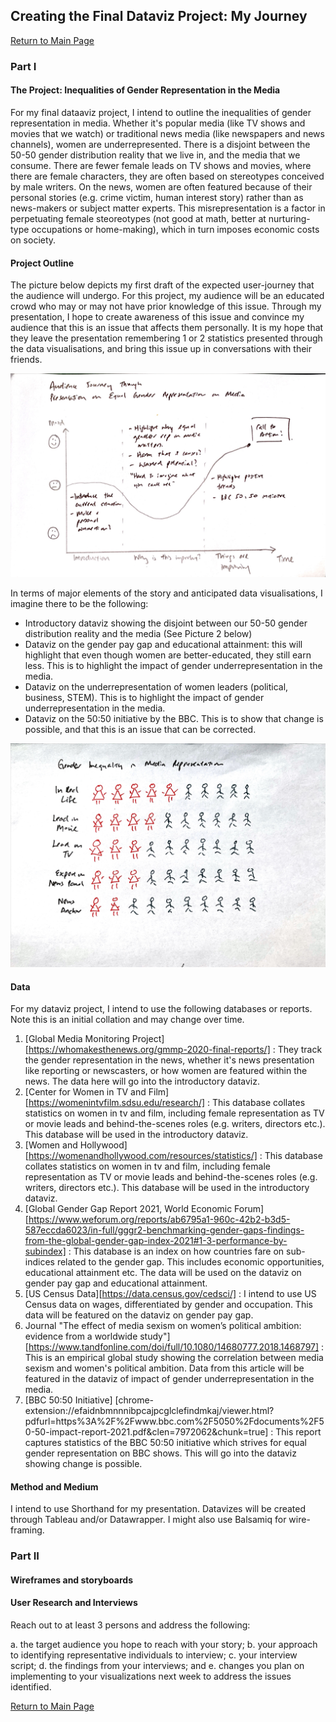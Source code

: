 ## Creating the Final Dataviz Project: My Journey

[Return to Main Page](/README.md)

### Part I

#### The Project: Inequalities of Gender Representation in the Media

For my final dataaviz project, I intend to outline the inequalities of gender representation in media. Whether it's popular media (like TV shows and movies that we watch) or traditional news media (like newspapers and news channels), women are underrepresented. There is a disjoint between the 50-50 gender distribution reality that we live in, and the media that we consume. There are fewer female leads on TV shows and movies, where there are female characters, they are often based on stereotypes conceived by male writers. On the news, women are often featured because of their personal stories (e.g. crime victim, human interest story) rather than as news-makers or subject matter experts. This misrepresentation is a factor in perpetuating female steoreotypes (not good at math, better at nurturing-type occupations or home-making), which in turn imposes economic costs on society.

#### Project Outline

The picture below depicts my first draft of the expected user-journey that the audience will undergo. For this project, my audience will be an educated crowd who may or may not have prior knowledge of this issue. Through my presentation, I hope to create awareness of this issue and convince my audience that this is an issue that affects them personally. It is my hope that they leave the presentation remembering 1 or 2 statistics presented through the data visualisations, and bring this issue up in conversations with their friends. 

![First Draft of User Journey](/women2.jpg)

In terms of major elements of the story and anticipated data visualisations, I imagine there to be the following:

* Introductory dataviz showing the disjoint between our 50-50 gender distribution reality and the media (See Picture 2 below)
* Dataviz on the gender pay gap and educational attainment: this will highlight that even though women are better-educated, they still earn less. This is to highlight the impact of gender underrepresentation in the media. 
* Dataviz on the underrepresentation of women leaders (political, business, STEM). This is to highlight the impact of gender underrepresentation in the media.
* Dataviz on the 50:50 initiative by the BBC. This is to show that change is possible, and that this is an issue that can be corrected.

![Sketch of Introductory Dataviz](/women1.jpg)

#### Data

For my dataviz project, I intend to use the following databases or reports. Note this is an initial collation and may change over time.

1. [Global Media Monitoring Project][https://whomakesthenews.org/gmmp-2020-final-reports/] : They track the gender representation in the news, whether it's news presentation like reporting or newscasters, or how women are featured within the news. The data here will go into the introductory dataviz.
2. [Center for Women in TV and Film] [https://womenintvfilm.sdsu.edu/research/] : This database collates statistics on women in tv and film, including female representation as TV or movie leads and behind-the-scenes roles (e.g. writers, directors etc.). This database will be used in the introductory dataviz.
3. [Women and Hollywood][https://womenandhollywood.com/resources/statistics/] : This database collates statistics on women in tv and film, including female representation as TV or movie leads and behind-the-scenes roles (e.g. writers, directors etc.). This database will be used in the introductory dataviz.
4. [Global Gender Gap Report 2021, World Economic Forum][https://www.weforum.org/reports/ab6795a1-960c-42b2-b3d5-587eccda6023/in-full/gggr2-benchmarking-gender-gaps-findings-from-the-global-gender-gap-index-2021#1-3-performance-by-subindex] : This database is an index on how countries fare on sub-indices related to the gender gap. This includes economic opportunities, educational attainment etc. The data will be used on the dataviz on gender pay gap and educational attainment. 
5. [US Census Data][https://data.census.gov/cedsci/] : I intend to use US Census data on wages, differentiated by gender and occupation. This data will be featured on the dataviz on gender pay gap. 
6. Journal "The effect of media sexism on women’s political ambition: evidence from a worldwide study"][https://www.tandfonline.com/doi/full/10.1080/14680777.2018.1468797] : This is an empirical global study showing the correlation between media sexism and women's political ambition. Data from this article will be featured in the dataviz of impact of gender underrepresentation in the media.
7. [BBC 50:50 Initiative] [chrome-extension://efaidnbmnnnibpcajpcglclefindmkaj/viewer.html?pdfurl=https%3A%2F%2Fwww.bbc.com%2F5050%2Fdocuments%2F50-50-impact-report-2021.pdf&clen=7972062&chunk=true] : This report captures statistics of the BBC 50:50 initiative which strives for equal gender representation on BBC shows. This will go into the dataviz showing change is possible.

#### Method and Medium

I intend to use Shorthand for my presentation. Datavizes will be created through Tableau and/or Datawrapper. I might also use Balsamiq for wire-framing. 

### Part II

#### Wireframes and storyboards

#### User Research and Interviews

Reach out to at least 3 persons and address the following:

a. the target audience you hope to reach with your story; 
b. your approach to identifying representative individuals to interview; 
c. your interview script; 
d. the findings from your interviews; and 
e. changes you plan on implementing to your visualizations next week to address the issues identified. 


[Return to Main Page](/README.md)
